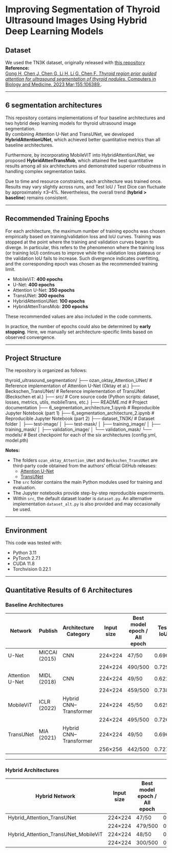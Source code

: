 # Improving Segmentation of Thyroid Ultrasound Images Using Hybrid Deep Learning Models

## Dataset
We used the TN3K dataset,  originally released with [this repository](https://github.com/haifangong/TRFE-Net-for-thyroid-nodule-segmentation/tree/main/picture)   
**Reference:**  
[Gong H, Chen J, Chen G, Li H, Li G, Chen F. *Thyroid region prior guided attention for ultrasound segmentation of thyroid nodules.* Computers in Biology and Medicine. 2023 Mar;155:106389.](https://www.sciencedirect.com/science/article/abs/pii/S0010482522010976?via%3Dihub).

---

## 6 segmentation architectures
This repository contains implementations of four baseline architectures and two hybrid deep learning models for thyroid ultrasound image segmentation.  
By combining Attention U-Net and TransUNet, we developed **HybridAttentionUNet**, which achieved better quantitative metrics than all baseline architectures.  

Furthermore, by incorporating MobileViT into HybridAttentionUNet, we proposed **HybridAttenTransMob**, which attained the best quantitative results among all six architectures and demonstrated superior robustness in handling complex segmentation tasks.  

Due to time and resource constraints, each architecture was trained once. Results may vary slightly across runs, and Test IoU / Test Dice can fluctuate by approximately ±3–4%. Nevertheless, the overall trend (**hybrid > baseline**) remains consistent.  

---

## Recommended Training Epochs
For each architecture, the maximum number of training epochs was chosen empirically based on training/validation loss and IoU curves. Training was stopped at the point where the training and validation curves began to diverge. In particular, this refers to the phenomenon where the training loss (or training IoU) continues to improve while the validation loss plateaus or the validation IoU fails to increase. Such divergence indicates overfitting, and the corresponding epoch was chosen as the recommended training limit.

- MobileViT: **400 epochs**  
- U-Net: **400 epochs**  
- Attention U-Net: **350 epochs**  
- TransUNet: **300 epochs**  
- HybridAttentionUNet: **100 epochs**  
- HybridAttenTransMob: **200 epochs**  

These recommended values are also included in the code comments.  

In practice, the number of epochs could also be determined by **early stopping**. Here, we manually set architecture-specific limits based on observed convergence.  

---

## Project Structure
The repository is organized as follows: 

thyroid_ultrasound_segmentation/
├── ozan_oktay_Attention_UNet/ # Reference implementation of Attention U-Net (Oktay et al.)
├── Beckschen_TransUNet/ # Reference implementation of TransUNet (Beckschen et al.)
├── src/ # Core source code (Python scripts: dataset, losses, metrics, utils, mobileTrans, etc.)
├── README.md # Project documentation
├── 6_segmentation_architecture_1.ipynb # Reproducible Jupyter Notebook (part 1)
├── 6_segmentation_architecture_2.ipynb # Reproducible Jupyter Notebook (part 2)
├── dataset_TN3K/ # Dataset folder
│ ├── test-image/
│ ├── test-mask/
│ ├── training_image/
│ ├── training_mask/
│ ├── validation_image/
│ └── validation_mask/
└── models/ # Best checkpoint for each of the six architectures (config.yml, model.pth)


**Notes:**
- The folders `ozan_oktay_Attention_UNet` and `Beckschen_TransUNet` are third-party code obtained from the authors’ official GitHub releases:  
  - [Attention U-Net](https://github.com/ozan-oktay/Attention-Gated-Networks)  
  - [TransUNet](https://github.com/Beckschen/TransUNet)  
- The `src` folder contains the main Python modules used for training and evaluation.  
- The Jupyter notebooks provide step-by-step reproducible experiments.  
- Within `src`, the default dataset loader is `dataset.py`. An alternative implementation `dataset_alt.py` is also provided and may occasionally be used.  

---

## Environment

This code was tested with:
- Python 3.11
- PyTorch 2.7.1
- CUDA 11.8
- Torchvision 0.22.1

---

## Quantitative Results of 6 Architectures

### Baseline Architectures

| Network        | Publish        | Architecture Category | Input size | Best model epoch / All epoch | Test IoU | Test Dice | Improvement of Dice | Trainable parameters |
|----------------|----------------|------------------------|-----------|------------------------------|----------|-----------|---------------------|----------------------|
| U-Net          | MICCAI (2015)  | CNN                    | 224×224   | 47/50                        | 0.6904   | 0.7836    | 0.0325              | 2,465,329            |
|                |                |                        | 224×224   | 490/500                      | 0.7291   | 0.8161    |                     |                      |
| Attention U-Net| MIDL (2018)    | CNN                    | 224×224   | 49/50                        | 0.6219   | 0.7271    | **0.0988 (highest)**| 2,466,789            |
|                |                |                        | 224×224   | 459/500                      | 0.7387   | **0.8259**|                     |                      |
| MobileViT      | ICLR (2022)    | Hybrid CNN–Transformer | 224×224   | 45/50                        | 0.6253   | 0.7363    | 0.0805              | 8,171,227            |
|                |                |                        | 224×224   | 495/500                      | 0.7268   | 0.8168    |                     |                      |
| TransUNet      | MIA (2021)     | Hybrid CNN–Transformer | 224×224   | 49/50                        | 0.6967   | 0.7938    | 0.0232 (lowest)     | 8,544,321            |
|                |                |                        | 256×256   | 442/500                      | 0.7277   | 0.8170    |                     |                      |

---

### Hybrid Architectures

| Hybrid Network                        | Input size | Best model epoch / All epoch | Test IoU | Test Dice | Trainable parameters |
|---------------------------------------|------------|------------------------------|----------|-----------|-----------------------|
| Hybrid_Attention_TransUNet            | 224×224    | 47/50                        | 0.7109   | 0.8026    | 49,882,161            |
|                                       | 224×224    | 479/500                      | 0.7552   | 0.8390    |                       |
| Hybrid_Attention_TransUNet_MobileViT  | 224×224    | 48/50                        | 0.7008   | 0.7936    | 51,896,017            |
|                                       | 224×224    | 300/500                      | 0.7640   | **0.8460**|                       |




